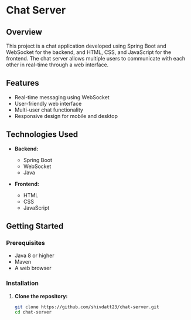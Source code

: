 # Chat Server

## Overview

This project is a chat application developed using Spring Boot and WebSocket for the backend, and HTML, CSS, and JavaScript for the frontend. The chat server allows multiple users to communicate with each other in real-time through a web interface.

## Features

- Real-time messaging using WebSocket
- User-friendly web interface
- Multi-user chat functionality
- Responsive design for mobile and desktop

## Technologies Used

- **Backend:**
  - Spring Boot
  - WebSocket
  - Java

- **Frontend:**
  - HTML
  - CSS
  - JavaScript

## Getting Started

### Prerequisites

- Java 8 or higher
- Maven
- A web browser

### Installation

1. **Clone the repository:**

   ```bash
   git clone https://github.com/shivdatt23/chat-server.git
   cd chat-server
